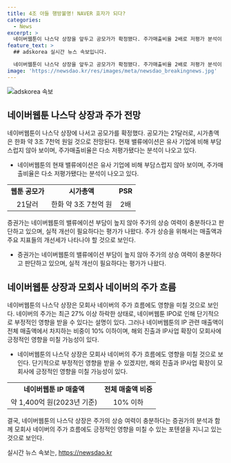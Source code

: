```yaml
---
title: 4조 아들 행방불명! NAVER 효자가 되다?
categories:
  - News
excerpt: >
  네이버웹툰이 나스닥 상장을 앞두고 공모가가 확정됐다. 주가매출비율 2배로 저평가 분석이 나오고, 상장 후 주가 상승 여력도 충분하다는 전망이다. 모회사 네이버의 주가에도 영향을 줄 수 있지만, 네이버웹툰의 IP사업 성장으로 긍정적 영향을 가져올 수 있을 것으로 보인다.하지만, 네이버웹툰의 유저 지표가 실망스러워 증권가는 실적 개선이 필요하다고 지적하고 있다.
feature_text: >
  ## adskorea 실시간 뉴스 속보입니다.

  네이버웹툰이 나스닥 상장을 앞두고 공모가가 확정됐다. 주가매출비율 2배로 저평가 분석이 나오고, 상장 후 주가 상승 여력도 충분하다는 전망이다. 모회사 네이버의 주가에도 영향을 줄 수 있지만, 네이버웹툰의 IP사업 성장으로 긍정적 영향을 가져올 수 있을 것으로 보인다.하지만, 네이버웹툰의 유저 지표가 실망스러워 증권가는 실적 개선이 필요하다고 지적하고 있다.
image: 'https://newsdao.kr/res/images/meta/newsdao_breakingnews.jpg'
---
```


<p><img src="https://newsdao.kr/res/images/meta/newsdao_breakingnews.jpg" alt="adskorea 속보" /></p>

<h2 data-ke-size="size26">네이버웹툰 나스닥 상장과 주가 전망</h2>

<p data-ke-size="size16">네이버웹툰이 나스닥 상장에 나서고 공모가를 확정했다. 공모가는 21달러로, 시가총액은 한화 약 3조 7천억 원일 것으로 전망된다. 현재 밸류에이션은 유사 기업에 비해 부담스럽지 않아 보이며, 주가매출비율은 다소 저평가됐다는 분석이 나오고 있다.</p>

<ul>
<li>네이버웹툰의 현재 밸류에이션은 유사 기업에 비해 부담스럽지 않아 보이며, 주가매출비율은 다소 저평가됐다는 분석이 나오고 있다.</li>
</ul>

<table>
<tbody>
<tr>
<td style="text-align: center; height: 17px;"><b>웹툰 공모가</b></td>
<td style="text-align: center; height: 17px;"><b>시가총액</b></td>
<td style="text-align: center; height: 17px;"><b>PSR</b></td>
</tr>
<tr>
<td style="text-align: center;">21달러</td>
<td style="text-align: center;">한화 약 3조 7천억 원</td>
<td style="text-align: center;">2배</td>
</tr>
</tbody>
</table>

<p data-ke-size="size16">증권가는 네이버웹툰의 밸류에이션 부담이 높지 않아 주가의 상승 여력이 충분하다고 판단하고 있으며, 실적 개선이 필요하다는 평가가 나왔다. 주가 상승을 위해서는 매출액과 주요 지표들의 개선세가 나타나야 할 것으로 보인다.</p>

<ul>
<li>증권가는 네이버웹툰의 밸류에이션 부담이 높지 않아 주가의 상승 여력이 충분하다고 판단하고 있으며, 실적 개선이 필요하다는 평가가 나왔다.</li>
</ul>

<h2 data-ke-size="size26">네이버웹툰 상장과 모회사 네이버의 주가 흐름</h2>

<p data-ke-size="size16">네이버웹툰의 나스닥 상장은 모회사 네이버의 주가 흐름에도 영향을 미칠 것으로 보인다. 네이버의 주가는 최근 27% 이상 하락한 상태로, 네이버웹툰 IPO로 인해 단기적으로 부정적인 영향을 받을 수 있다는 설명이 있다. 그러나 네이버웹툰의 IP 관련 매출액이 전체 매출액에서 차지하는 비중이 10% 이하이며, 해외 진출과 IP사업 확장이 모회사에 긍정적인 영향을 미칠 가능성이 있다.</p>

<ul>
<li>네이버웹툰의 나스닥 상장은 모회사 네이버의 주가 흐름에도 영향을 미칠 것으로 보인다. 단기적으로 부정적인 영향을 받을 수 있겠지만, 해외 진출과 IP사업 확장이 모회사에 긍정적인 영향을 미칠 가능성이 있다.</li>
</ul>

<table>
<tbody>
<tr>
<td style="text-align: center; height: 17px;"><b>네이버웹툰 IP 매출액</b></td>
<td style="text-align: center; height: 17px;"><b>전체 매출액 비중</b></td>
</tr>
<tr>
<td style="text-align: center;">약 1,400억 원(2023년 기준)</td>
<td style="text-align: center;">10% 이하</td>
</tr>
</tbody>
</table>

<p data-ke-size="size16">결국, 네이버웹툰의 나스닥 상장은 주가의 상승 여력이 충분하다는 증권가의 분석과 함께 모회사 네이버의 주가 흐름에도 긍정적인 영향을 미칠 수 있는 포텐셜을 지니고 있는 것으로 보인다.</p>
실시간 뉴스 속보는, <a href="https://newsdao.kr" rel="dofollow">https://newsdao.kr</a>


